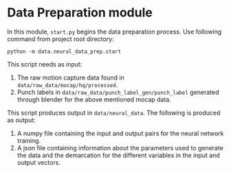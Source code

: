 # Data Preparation module

In this module, ``start.py`` begins the data preparation process. Use following command from project root directory:

``python -m data.neural_data_prep.start``

This script needs as input:
1. The raw motion capture data found in ``data/raw_data/mocap/hq/processed``.
2. Punch labels in ``data/raw_data/punch_label_gen/punch_label`` generated through blender for the above mentioned mocap data.

This script produces output in ``data/neural_data``. The following is produced as output:
1. A numpy file containing the input and output pairs for the neural network training.
2. A json file containing information about the parameters used to generate the data and the demarcation for the different 
variables in the input and output vectors.
